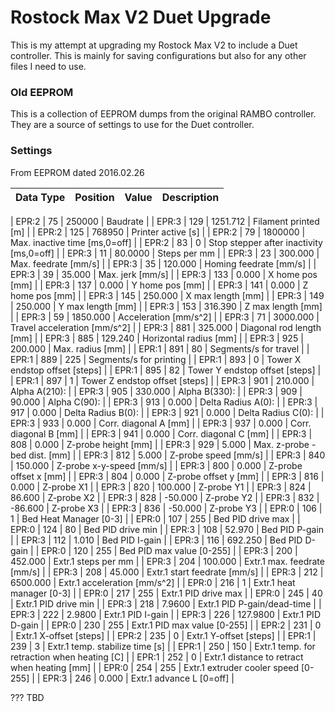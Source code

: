 # Rostock Max V2 Duet Upgrade

This is my attempt at upgrading my Rostock Max V2 to include a Duet controller.  This is mainly for saving configurations but also for any other files I need to use.

### Old EEPROM
This is a collection of EEPROM dumps from the original RAMBO controller.  They are a source of settings to use for the Duet controller.

### Settings
From EEPROM dated 2016.02.26

| Data Type | Position | Value | Description |
| --- | ---: | --- | --- |

| EPR:2 | 75 | 250000 | Baudrate |
| EPR:3 | 129 | 1251.712 | Filament printed [m] |
| EPR:2 | 125 | 768950 | Printer active [s] |
| EPR:2 | 79 | 1800000 | Max. inactive time [ms,0=off] |
| EPR:2 | 83 | 0 | Stop stepper after inactivity [ms,0=off] |
| EPR:3 | 11 | 80.0000 | Steps per mm |
| EPR:3 | 23 | 300.000 | Max. feedrate [mm/s] |
| EPR:3 | 35 | 120.000 | Homing feedrate [mm/s] |
| EPR:3 | 39 | 35.000 | Max. jerk [mm/s] |
| EPR:3 | 133 | 0.000 | X home pos [mm] |
| EPR:3 | 137 | 0.000 | Y home pos [mm] |
| EPR:3 | 141 | 0.000 | Z home pos [mm] |
| EPR:3 | 145 | 250.000 | X max length [mm] |
| EPR:3 | 149 | 250.000 | Y max length [mm] |
| EPR:3 | 153 | 316.390 | Z max length [mm] |
| EPR:3 | 59 | 1850.000 | Acceleration [mm/s^2] |
| EPR:3 | 71 | 3000.000 | Travel acceleration [mm/s^2] |
| EPR:3 | 881 | 325.000 | Diagonal rod length [mm] |
| EPR:3 | 885 | 129.240 | Horizontal radius [mm] |
| EPR:3 | 925 | 200.000 | Max. radius [mm] |
| EPR:1 | 891 | 80 | Segments/s for travel |
| EPR:1 | 889 | 225 | Segments/s for printing |
| EPR:1 | 893 | 0 | Tower X endstop offset [steps] |
| EPR:1 | 895 | 82 | Tower Y endstop offset [steps] |
| EPR:1 | 897 | 1 | Tower Z endstop offset [steps] |
| EPR:3 | 901 | 210.000 | Alpha A(210): |
| EPR:3 | 905 | 330.000 | Alpha B(330): |
| EPR:3 | 909 | 90.000 | Alpha C(90): |
| EPR:3 | 913 | 0.000 | Delta Radius A(0): |
| EPR:3 | 917 | 0.000 | Delta Radius B(0): |
| EPR:3 | 921 | 0.000 | Delta Radius C(0): |
| EPR:3 | 933 | 0.000 | Corr. diagonal A [mm] |
| EPR:3 | 937 | 0.000 | Corr. diagonal B [mm] |
| EPR:3 | 941 | 0.000 | Corr. diagonal C [mm] |
| EPR:3 | 808 | 0.000 | Z-probe height [mm] |
| EPR:3 | 929 | 5.000 | Max. z-probe - bed dist. [mm] |
| EPR:3 | 812 | 5.000 | Z-probe speed [mm/s] |
| EPR:3 | 840 | 150.000 | Z-probe x-y-speed [mm/s] |
| EPR:3 | 800 | 0.000 | Z-probe offset x [mm] |
| EPR:3 | 804 | 0.000 | Z-probe offset y [mm] |
| EPR:3 | 816 | 0.000 | Z-probe X1 |
| EPR:3 | 820 | 100.000 | Z-probe Y1 |
| EPR:3 | 824 | 86.600 | Z-probe X2 |
| EPR:3 | 828 | -50.000 | Z-probe Y2 |
| EPR:3 | 832 | -86.600 | Z-probe X3 |
| EPR:3 | 836 | -50.000 | Z-probe Y3 |
| EPR:0 | 106 | 1 | Bed Heat Manager [0-3] |
| EPR:0 | 107 | 255 | Bed PID drive max |
| EPR:0 | 124 | 80 | Bed PID drive min |
| EPR:3 | 108 | 52.970 | Bed PID P-gain |
| EPR:3 | 112 | 1.010 | Bed PID I-gain |
| EPR:3 | 116 | 692.250 | Bed PID D-gain |
| EPR:0 | 120 | 255 | Bed PID max value [0-255] |
| EPR:3 | 200 | 452.000 | Extr.1 steps per mm |
| EPR:3 | 204 | 100.000 | Extr.1 max. feedrate [mm/s] |
| EPR:3 | 208 | 45.000 | Extr.1 start feedrate [mm/s] |
| EPR:3 | 212 | 6500.000 | Extr.1 acceleration [mm/s^2] |
| EPR:0 | 216 | 1 | Extr.1 heat manager [0-3] |
| EPR:0 | 217 | 255 | Extr.1 PID drive max |
| EPR:0 | 245 | 40 | Extr.1 PID drive min |
| EPR:3 | 218 | 7.9600 | Extr.1 PID P-gain/dead-time |
| EPR:3 | 222 | 2.9800 | Extr.1 PID I-gain |
| EPR:3 | 226 | 127.9800 | Extr.1 PID D-gain |
| EPR:0 | 230 | 255 | Extr.1 PID max value [0-255] |
| EPR:2 | 231 | 0 | Extr.1 X-offset [steps] |
| EPR:2 | 235 | 0 | Extr.1 Y-offset [steps] |
| EPR:1 | 239 | 3 | Extr.1 temp. stabilize time [s] |
| EPR:1 | 250 | 150 | Extr.1 temp. for retraction when heating [C] |
| EPR:1 | 252 | 0 | Extr.1 distance to retract when heating [mm] |
| EPR:0 | 254 | 255 | Extr.1 extruder cooler speed [0-255] |
| EPR:3 | 246 | 0.000 | Extr.1 advance L [0=off] |

??? TBD